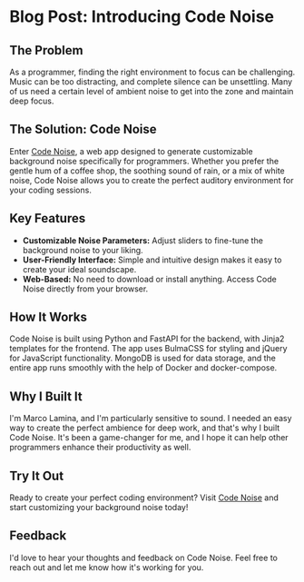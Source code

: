 # Blog Post: Introducing Code Noise

## The Problem
As a programmer, finding the right environment to focus can be challenging. Music can be too distracting, and complete silence can be unsettling. Many of us need a certain level of ambient noise to get into the zone and maintain deep focus.

## The Solution: Code Noise
Enter [Code Noise](https://code-noise.vercel.app), a web app designed to generate customizable background noise specifically for programmers. Whether you prefer the gentle hum of a coffee shop, the soothing sound of rain, or a mix of white noise, Code Noise allows you to create the perfect auditory environment for your coding sessions.

## Key Features
- **Customizable Noise Parameters:** Adjust sliders to fine-tune the background noise to your liking.
- **User-Friendly Interface:** Simple and intuitive design makes it easy to create your ideal soundscape.
- **Web-Based:** No need to download or install anything. Access Code Noise directly from your browser.

## How It Works
Code Noise is built using Python and FastAPI for the backend, with Jinja2 templates for the frontend. The app uses BulmaCSS for styling and jQuery for JavaScript functionality. MongoDB is used for data storage, and the entire app runs smoothly with the help of Docker and docker-compose.

## Why I Built It
I'm Marco Lamina, and I'm particularly sensitive to sound. I needed an easy way to create the perfect ambience for deep work, and that's why I built Code Noise. It's been a game-changer for me, and I hope it can help other programmers enhance their productivity as well.

## Try It Out
Ready to create your perfect coding environment? Visit [Code Noise](https://code-noise.vercel.app) and start customizing your background noise today!

## Feedback
I'd love to hear your thoughts and feedback on Code Noise. Feel free to reach out and let me know how it's working for you.
